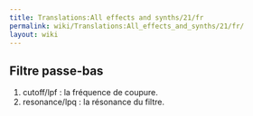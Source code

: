 ```yaml
---
title: Translations:All effects and synths/21/fr
permalink: wiki/Translations:All_effects_and_synths/21/fr/
layout: wiki
---
```


## Filtre passe-bas

1.  cutoff/lpf : la fréquence de coupure.
2.  resonance/lpq : la résonance du filtre.
